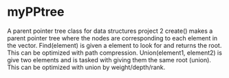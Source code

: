 # myPPtree
A parent pointer tree class for data structures project 2
create() makes a parent pointer tree where the nodes are corresponding to each element in the vector.
Find(element) is given a element to look for and returns the root. This can be optimized with path compression.
Union(element1, element2) is give two elements and is tasked with giving them the same root (union). This can be optimized with union by weight/depth/rank.